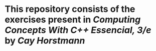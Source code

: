 # This repository consists of the exercises present in _Computing Concepts With C++ Essencial, 3/e_ by _Cay Horstmann_
